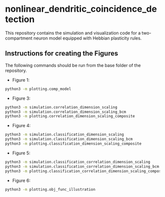 # nonlinear_dendritic_coincidence_detection

This repository contains the simulation and visualization code for a two-compartment neuron model
equipped with Hebbian plasticity rules.

## Instructions for creating the Figures

The following commands should be run from the base folder of the repository.

* Figure 1: 
```sh
python3 -m plotting.comp_model
```
* Figure 3:
```sh
python3 -m simulation.correlation_dimension_scaling
python3 -m simulation.correlation_dimension_scaling_bcm
python3 -m plotting.correlation_dimension_scaling_composite
```
* Figure 4:
```sh
python3 -m simulation.classification_dimension_scaling
python3 -m simulation.classification_dimension_scaling_bcm
python3 -m plotting.classification_dimension_scaling_composite
```
* Figure 5:
```sh
python3 -m simulation.classification_correlation_dimension_scaling
python3 -m simulation.classification_correlation_dimension_scaling_bcm
python3 -m plotting.classification_correlation_dimension_scaling_composite
```
* Figure 6:
```sh
python3 -m plotting.obj_func_illustration
```
